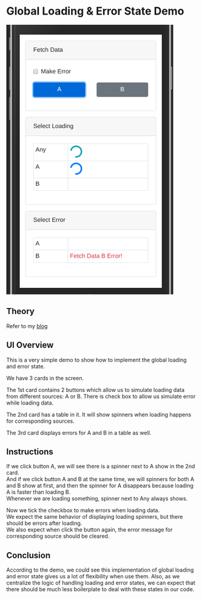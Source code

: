 # Global Loading & Error State Demo

![screenshot](./screenshot.png)

## Theory

Refer to my [blog](https://medium.com/@zzdjk6/implement-global-loading-and-error-state-with-redux-thunk-routine-and-typescript-b278f93e99fd)

## UI Overview

This is a very simple demo to show how to implement the global loading and error state.

We have 3 cards in the screen.

The 1st card contains 2 buttons which allow us to simulate loading data from different sources: A or B.
There is check box to allow us simulate error while loading data.

The 2nd card has a table in it.
It will show spinners when loading happens for corresponding sources.

The 3rd card displays errors for A and B in a table as well.

## Instructions

If we click button A, we will see there is a spinner next to A show in the 2nd card.<br/>
And if we click button A and B at the same time, we will spinners for both A and B show at first,
and then the spinner for A disappears because loading A is faster than loading B.<br/>
Whenever we are loading something, spinner next to Any always shows.<br/>

Now we tick the checkbox to make errors when loading data.<br/>
We expect the same behavior of displaying loading spinners, but there should be errors after loading.<br/>
We also expect when click the button again, the error message for corresponding source should be cleared.

## Conclusion

According to the demo, we could see this implementation of global loading and error state gives us a lot of flexibility when use them.
Also, as we centralize the logic of handling loading and error states, we can expect that there should be much less boilerplate to deal with these states in our code.
